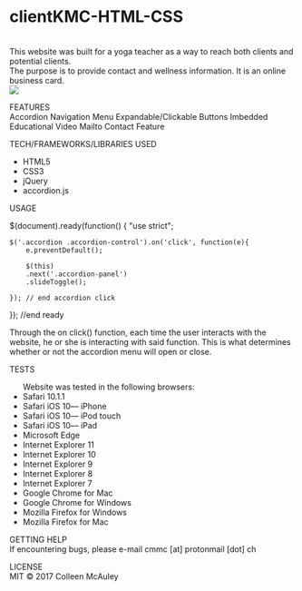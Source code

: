 <h1>clientKMC-HTML-CSS</h1> <br>
This website was built for a yoga teacher as a way to reach both clients and potential clients.<br>
The purpose is to provide contact and wellness information. It is an online business card.<br>


<img src="https://cloud.githubusercontent.com/assets/24955929/26830701/b4020fec-4a97-11e7-8870-aaa700e8d999.png">

FEATURES<br>
Accordion Navigation Menu
Expandable/Clickable Buttons
Imbedded Educational Video
Mailto Contact Feature

TECH/FRAMEWORKS/LIBRARIES USED<br>
<ul> 
<li>HTML5</li>
<li>CSS3</li>
<li>jQuery</li>
<li>accordion.js</li>
</ul>


USAGE<br>

$(document).ready(function() {
	"use strict";
	
	$('.accordion .accordion-control').on('click', function(e){
		e.preventDefault();

		$(this)
		.next('.accordion-panel')
		.slideToggle();

	});	// end accordion click

});	//end ready

Through the on click() function, each time the user interacts with the website, he or she is interacting with said function. 
This is what determines whether or not the accordion menu will open or close. 


TESTS<br>
<ul>Website was tested in the following browsers:
<li>Safari 10.1.1 </li>
<li>Safari iOS 10— iPhone</li>
<li>Safari iOS 10— iPod touch</li>
<li>Safari iOS 10— iPad</li>
<li>Microsoft Edge</li>
<li>Internet Explorer 11</li>
<li>Internet Explorer 10</li>
<li>Internet Explorer 9</li>
<li>Internet Explorer 8</li>
<li>Internet Explorer 7</li>
<li>Google Chrome for Mac</li>
<li>Google Chrome for Windows</li>
<li>Mozilla Firefox for Windows</li>
<li>Mozilla Firefox for Mac</li>
</ul>



GETTING HELP<br>
If encountering bugs, please e-mail cmmc [at] protonmail [dot] ch


LICENSE<br>
MIT &#169; 2017 Colleen McAuley

